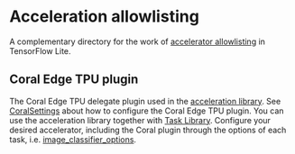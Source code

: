 # Acceleration allowlisting

A complementary directory for the work of
[accelerator allowlisting](https://github.com/tensorflow/tensorflow/tree/master/tensorflow/lite/experimental/acceleration)
in TensorFlow Lite.

## Coral Edge TPU plugin

The Coral Edge TPU delegate plugin used in the
[acceleration library](https://github.com/tensorflow/tflite-support/blob/master/tensorflow_lite_support/cc/port/default/tflite_wrapper.h).
See
[CoralSettings](https://github.com/tensorflow/tensorflow/blob/896fecee319ffeb4af2a3c0b5436f3a55ab058fa/tensorflow/lite/experimental/acceleration/configuration/configuration.proto#L323)
about how to configure the Coral Edge TPU plugin. You can use the acceleration
library together with
[Task Library](https://github.com/tensorflow/tflite-support/tree/master/tensorflow_lite_support/cc/task).
Configure your desired accelerator, including the Coral plugin through the
options of each task, i.e.
[image_classifier_options](https://github.com/tensorflow/tflite-support/blob/43f1267b99f1dbc27c7c5b2e1111e1ff6b9121ea/tensorflow_lite_support/cc/task/vision/proto/image_classifier_options.proto#L79).
